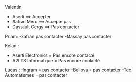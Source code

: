 
Valentin : 
- Aserti ==> Accepter
- Safran Meru ==> Accepte pas
- Dassault Cergy ==> Pas contacter

Priam:
-Safran pas contacter
-Massay pas contacter

Kelan :
- Aserti Electronics = Pas encore contacté
- A2LDS Informatique = Pas encore contacté

Lucas :
-Ingram = pas contacter
-Bellova = pas contacter
-Tec Automatismes = pas contacter
